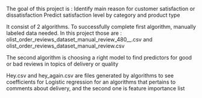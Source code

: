 The goal of this project is :
Identify main reason for customer satisfaction or dissatisfaction
Predict satisfaction level by category and product type


It consist of 2 algorithms. 
To successfully complete first algorithm, manually labeled data needed. In this project those are : olist_order_reviews_dataset_manual_review_480__.csv and olist_order_reviews_dataset_manual_review.csv

The second algorithm is choosing a right model to find predictors for good or bad reviews in topics of delivery or quality


Hey.csv and hey_again.csv are files generated by algorithms to see coefficients for Logistic regression for an algorithms that pertains to comments about delivery, and the second one is feature importance list 


